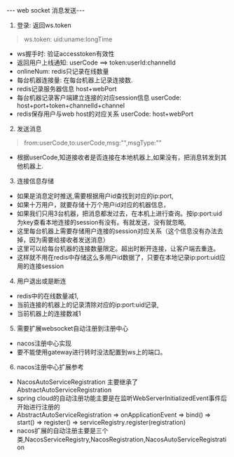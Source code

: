 --- web socket 消息发送---
1. 登录:  返回ws.token
> ws.token:   uid:uname:longTime

- ws握手时: 验证accesstoken有效性
- 返回用户上线通知: userCode ==> token:userId:channelId
- onlineNum:     redis只记录在线数量 
- 每台机器连接量: 在每台机器上记录连接数.
- redis记录服务器信息 host+webPort
- 每台机器记录客户端建立连接的对应session信息
  userCode: host+port+token+channelId+channel
- redis保存用户与web host的对应关系
  userCode: host+webPort
  
2. 发送消息
> from:userCode,to:userCode,msg:"",msgType:""
- 根据userCode,知道接收者是否连接在本地机器上,如果没有，把消息转发到其他机器上.

3. 连接信息存储
- 如果是消息定时推送,需要根据用户id查找到对应的ip:port, 
- 如果十万用户，就要存储十万个用户id对应的机器信息，
- 如果我们只用3台机器，把消息都发过去，在本机上进行查询。按ip:port:uid为key查看本地连接的session有没有。有就发送，没有就忽略,
- 这里每台机器上需要存储用户连接的session对应关系（这个信息没有办法去掉，因为需要给接收者发送消息）
- 这里可以给每台机器的连接数量限定。超出时断开连接，让客户端去重连。
- 这样就不用在redis中存储这么多用户id数据了，只要在本地记录ip:port:uid应用的连接session

4. 用户退出或是断连
- redis中的在线数量减1, 
- 当前连接的机器上的记录清除对应的ip:port:uid记录,
- 当前机器上的连接数减1

5. 需要扩展websocket自动注册到注册中心
- nacos注册中心实现
- 要不能使用gateway进行转时没法配置到ws上的端口。

6. nacos注册中心扩展参考
- NacosAutoServiceRegistration 主要继承了AbstractAutoServiceRegistration
- spring cloud的自动注册功能主要是在监听WebServerInitializedEvent事件后开始进行注册的
- AbstractAutoServiceRegistration => onApplicationEvent => bind() => start() => register() => serviceRegistry.register(registration)
- nacos扩展的自动注册主要是三个类,NacosServiceRegistry,NacosRegistration,NacosAutoServiceRegistration